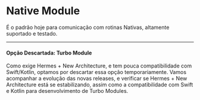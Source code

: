 # Native Module

É o padrão hoje para comunicação com rotinas Nativas, altamente suportado e testado.

---

#### Opção Descartada: Turbo Module

Como exige Hermes + New Architecture, e tem pouca compatibilidade com Swift/Kotlin, optamos por descartar essa opção temporariamente. Vamos acompanhar a evolução das novas releases, e verificar se Hermes + New Architecture está se estabilizando, assim como a compatibilidade com Swift e Kotlin para desenvolvimento de Turbo Modules.
